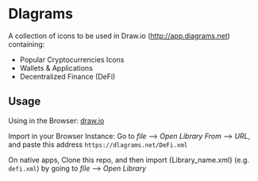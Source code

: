 # Dlagrams

A collection of icons to be used in Draw.io (http://app.diagrams.net) containing:

- Popular Cryptocurrencies Icons
- Wallets & Applications
- Decentralized Finance (DeFi)


## Usage

Using in the Browser: [draw.io](https://app.diagrams.net/?splash=0&clibs=Uhttps%3A%2F%2Fdlagrams.net%2FDeFi.xml)


Import in your Browser Instance: Go to *file* --> *Open Library From* --> *URL*, and paste this address `https://dlagrams.net/DeFi.xml`


On native apps, Clone this repo, and then import {Library_name.xml} (e.g. `defi.xml`) by going to *file* --> *Open Library*

